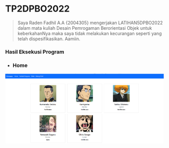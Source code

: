 # TP2DPBO2022
>Saya Raden Fadhil A.A {2004305} mengerjakan LATIHAN5DPBO2022 dalam mata kuliah Desain Pemrogaman Berorientasi Objek untuk keberkahanNya maka saya tidak melakukan kecurangan seperti yang telah dispesifikasikan. Aamiin.
### Hasil Eksekusi Program  
- ### Home
![ScreenShots 1](https://github.com/Gonken-GN/TP2DPBO2022/blob/main/Screenshoots/home.png)
